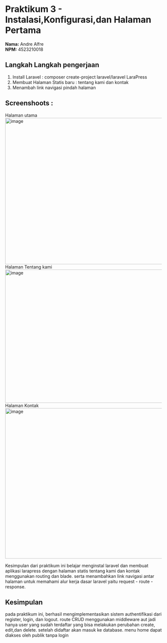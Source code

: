 # Praktikum 3 - Instalasi,Konfigurasi,dan Halaman Pertama

**Nama:** Andre Alfre  
**NPM:** 4523210018

## Langkah Langkah pengerjaan 
1. Install Laravel : composer create-project laravel/laravel LaraPress
2. Membuat Halaman Statis baru : tentang kami dan kontak 
3. Menambah link navigasi pindah halaman

## Screenshoots : 
Halaman utama 
<img width="1270" height="471" alt="image" src="https://github.com/user-attachments/assets/9241aa83-4903-4707-abc8-a33d9777e051" />
Halaman Tentang kami 
<img width="891" height="429" alt="image" src="https://github.com/user-attachments/assets/becdc6ac-9fce-4171-91a8-2fca39e5c837" />
Halaman Kontak
<img width="1023" height="484" alt="image" src="https://github.com/user-attachments/assets/9bdf0706-df10-4f70-8eca-fd202f7d1ca2" />

Kesimpulan
dari praktikum ini belajar menginstal laravel dan membuat aplikasi larapress dengan halaman statis tentang kami dan kontak menggunakan routing dan blade. serta menambahkan link navigasi antar halaman untuk memahami alur kerja dasar laravel yaitu request - route - response.




## Kesimpulan
pada praktikum ini, berhasil mengimplementasikan sistem authentifikasi dari register, login, dan logout. route CRUD menggunakan middleware aut jadi hanya user yang sudah terdaftar yang bisa melakukan perubahan create, edit,dan delete. setelah didaftar akan masuk ke database. menu home dapat diakses oleh publik tanpa login 
